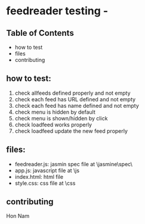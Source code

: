 # feedreader testing -

## Table of Contents
- how to test
- files
- contributing

## how to test:
1. check allfeeds defined properly and not empty
2. check each feed has URL defined and not empty
3. check each feed has name defined and not empty
4. check menu is hidden by default
5. check menu is shown/hidden by click
6. check loadfeed works properly
7. check loadfeed update the new feed properly

## files:
- feedreader.js: jasmin spec file at \jasmine\spec\
- app.js: javascript file at \js
- index.html: html file 
- style.css: css file at \css

## contributing
Hon Nam
